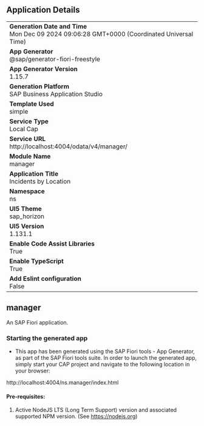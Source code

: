 ## Application Details
|               |
| ------------- |
|**Generation Date and Time**<br>Mon Dec 09 2024 09:06:28 GMT+0000 (Coordinated Universal Time)|
|**App Generator**<br>@sap/generator-fiori-freestyle|
|**App Generator Version**<br>1.15.7|
|**Generation Platform**<br>SAP Business Application Studio|
|**Template Used**<br>simple|
|**Service Type**<br>Local Cap|
|**Service URL**<br>http://localhost:4004/odata/v4/manager/|
|**Module Name**<br>manager|
|**Application Title**<br>Incidents by Location|
|**Namespace**<br>ns|
|**UI5 Theme**<br>sap_horizon|
|**UI5 Version**<br>1.131.1|
|**Enable Code Assist Libraries**<br>True|
|**Enable TypeScript**<br>True|
|**Add Eslint configuration**<br>False|

## manager

An SAP Fiori application.

### Starting the generated app

-   This app has been generated using the SAP Fiori tools - App Generator, as part of the SAP Fiori tools suite.  In order to launch the generated app, simply start your CAP project and navigate to the following location in your browser:

http://localhost:4004/ns.manager/index.html

#### Pre-requisites:

1. Active NodeJS LTS (Long Term Support) version and associated supported NPM version.  (See https://nodejs.org)


